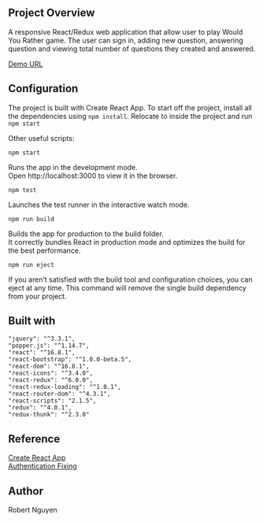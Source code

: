 ## Project Overview

A responsive React/Redux web application that allow user to play Would You Rather game. The user can sign in, adding new question, answering question and viewing total number of questions they created and answered.

[Demo URL](https://minhnnguyen.github.io/React-WouldYouRather/)<br>

## Configuration

The project is built with Create React App. To start off the project, install all the dependencies using ```npm install```. Relocate to inside the project and run ```npm start``` <br>

Other useful scripts: <br>

```npm start```

Runs the app in the development mode. <br>
Open http://localhost:3000 to view it in the browser. <br>

```npm test```

Launches the test runner in the interactive watch mode. <br>

```npm run build```

Builds the app for production to the build folder. <br>
It correctly bundles React in production mode and optimizes the build for the best performance. <br>

```npm run eject```

If you aren’t satisfied with the build tool and configuration choices, you can eject at any time. This command will remove the single build dependency from your project. <br>
## Built with

    "jquery": "^3.3.1",
    "popper.js": "^1.14.7",
    "react": "^16.8.1",
    "react-bootstrap": "^1.0.0-beta.5",
    "react-dom": "^16.8.1",
    "react-icons": "^3.4.0", 
    "react-redux": "^6.0.0",
    "react-redux-loading": "^1.0.1",
    "react-router-dom": "^4.3.1",
    "react-scripts": "2.1.5",
    "redux": "^4.0.1",
    "redux-thunk": "^2.3.0"

## Reference

[Create React App](https://github.com/facebook/create-react-app) <br>
[Authentication Fixing](https://tylermcginnis.com/react-router-handling-404-pages/) <br>

## Author

Robert Nguyen
